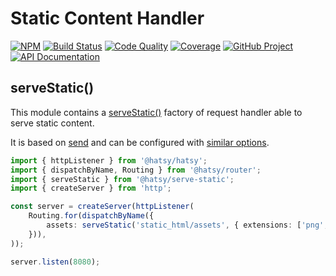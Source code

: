 Static Content Handler
======================

[![NPM][npm-image]][npm-url]
[![Build Status][build-status-img]][build-status-link]
[![Code Quality][quality-img]][quality-link]
[![Coverage][coverage-img]][coverage-link]
[![GitHub Project][github-image]][github-url]
[![API Documentation][api-docs-image]][API documentation]

[npm-image]: https://img.shields.io/npm/v/@hatsy/serve-static.svg?logo=npm
[npm-url]: https://www.npmjs.com/package/@hatsy/serve-static
[build-status-img]: https://github.com/hatsyjs/serve-static/workflows/Build/badge.svg
[build-status-link]: https://github.com/hatsyjs/serve-static/actions?query=workflow:Build
[quality-img]: https://app.codacy.com/project/badge/Grade/605eb2284cdd4152bdc5f7388ac83854
[quality-link]: https://www.codacy.com/gh/hatsyjs/serve-static/dashboard?utm_source=github.com&utm_medium=referral&utm_content=hatsyjs/serve-static&utm_campaign=Badge_Grade
[coverage-img]: https://app.codacy.com/project/badge/Coverage/605eb2284cdd4152bdc5f7388ac83854
[coverage-link]: https://www.codacy.com/gh/hatsyjs/serve-static/dashboard?utm_source=github.com&utm_medium=referral&utm_content=hatsyjs/serve-static&utm_campaign=Badge_Coverage
[github-image]: https://img.shields.io/static/v1?logo=github&label=GitHub&message=project&color=informational
[github-url]: https://github.com/hatsyjs/serve-static
[api-docs-image]: https://img.shields.io/static/v1?logo=typescript&label=API&message=docs&color=informational
[API documentation]: https://hatsyjs.github.io/serve-static


serveStatic()
-------------

This module contains a [serveStatic()] factory of request handler able to serve static content.

It is based on [send] and can be configured with [similar options][ServeStaticConfig].

```typescript
import { httpListener } from '@hatsy/hatsy';
import { dispatchByName, Routing } from '@hatsy/router';
import { serveStatic } from '@hatsy/serve-static';
import { createServer } from 'http';

const server = createServer(httpListener(
    Routing.for(dispatchByName({
        assets: serveStatic('static_html/assets', { extensions: ['png', 'jpeg', 'gif'] }),
    })),
));

server.listen(8080);
```

[send]: https://www.npmjs.com/package/send 
[serveStatic()]: https://hatsyjs.github.io/serve-static/modules.html#serveStatic
[ServeStaticConfig]: https://hatsyjs.github.io/serve-static/interfaces/ServeStaticConfig.html
